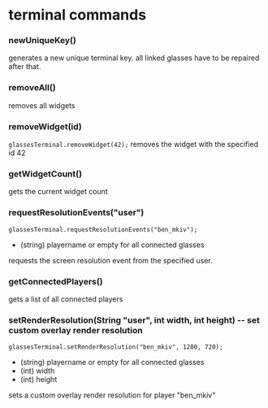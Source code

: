 # terminal commands

### newUniqueKey()
generates a new unique terminal key. all linked glasses have to be repaired after that.

### removeAll()
removes all widgets

### removeWidget(id)
`glassesTerminal.removeWidget(42);`
removes the widget with the specified id 42

### getWidgetCount()
gets the current widget count

### requestResolutionEvents("user")
`glassesTerminal.requestResolutionEvents("ben_mkiv");`
  * (string) playername or empty for all connected glasses

requests the screen resolution event from the specified user.

### getConnectedPlayers()
gets a list of all connected players

### setRenderResolution(String "user", int width, int height) -- set custom overlay render resolution
`glassesTerminal.setRenderResolution("ben_mkiv", 1280, 720);`
  * (string) playername or empty for all connected glasses
  * (int) width
  * (int) height

sets a custom overlay render resolution for player "ben_mkiv"

